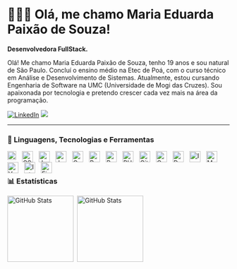 # 👩🏽‍💻 Olá, me chamo Maria Eduarda Paixão de Souza!

**Desenvolvedora FullStack.**

Olá! Me chamo Maria Eduarda Paixão de Souza, tenho 19 anos e sou natural de São Paulo. Concluí o ensino médio na Etec de Poá, com o curso técnico em Análise e Desenvolvimento de Sistemas. Atualmente, estou cursando Engenharia de Software na UMC (Universidade de Mogi das Cruzes). Sou apaixonada por tecnologia e pretendo crescer cada vez mais na área da programação.

[![LinkedIn](https://img.shields.io/badge/LinkedIn-0077B5?style=for-the-badge&logo=linkedin&logoColor=white)](https://www.linkedin.com/in/maria-eduarda-paix%C3%A3o-de-souza-272323359/)
<a href = "mailto:mariaeduardapaixaodesouza71@gmail.com"><img src="https://img.shields.io/badge/-Gmail-%23333?style=for-the-badge&logo=gmail&logoColor=white" target="_blank"></a>

---

### 🤖 Linguagens, Tecnologias e Ferramentas

<img 
    align="left" 
    alt="HTML"
    title="HTML" 
    width="20px" 
    style="padding-right: 10px;" 
    src="https://cdn.jsdelivr.net/gh/devicons/devicon@latest/icons/html5/html5-original.svg" 
/>
<img 
    align="left" 
    alt="CSS" 
    title="CSS"
    width="25px" 
    style="padding-right: 10px;" 
    src="https://cdn.jsdelivr.net/gh/devicons/devicon@latest/icons/css3/css3-original.svg" 
/>
<img 
    align="left" 
    alt="JavaScript" 
    title="JavaScript"
    width="25px" 
    style="padding-right: 10px;" 
    src="https://cdn.jsdelivr.net/gh/devicons/devicon@latest/icons/javascript/javascript-original.svg" 
/>
<img 
    align="left" 
    alt="Java"
    title="Java" 
    width="25px" 
    style="padding-right: 10px;" 
    src= "https://cdn.jsdelivr.net/gh/devicons/devicon@latest/icons/java/java-original.svg"
/>

<img 
    align="left" 
    alt="C"
    title="C" 
    width="25px" 
    style="padding-right: 10px;" 
    src= "https://cdn.jsdelivr.net/gh/devicons/devicon@latest/icons/c/c-original.svg"
/>
<img 
    align="left" 
    alt="React"
    title="React" 
    width="25px" 
    style="padding-right: 10px;" 
    src="https://cdn.jsdelivr.net/gh/devicons/devicon@latest/icons/react/react-original.svg" 
/>
<img 
    align="left" 
    alt="Python" 
    title="Python"
    width="25px" 
    style="padding-right: 10px;" 
    src="https://cdn.jsdelivr.net/gh/devicons/devicon@latest/icons/python/python-original.svg" 
/>
<img 
    align="left" 
    alt="PHP" 
    title="PHP"
    width="25px" 
    style="padding-right: 10px;" 
    src="https://cdn.jsdelivr.net/gh/devicons/devicon@latest/icons/php/php-original.svg" 
/>
<img 
    align="left" 
    alt="Git" 
    title="Git"
    width="25px" 
    style="padding-right: 10px;" 
    src="https://cdn.jsdelivr.net/gh/devicons/devicon@latest/icons/git/git-original.svg" 
/>

<img 
    align="left" 
    alt="Canva"
    title="Canva" 
    width="25px" 
    style="padding-right: 10px;" 
    src= "https://cdn.jsdelivr.net/gh/devicons/devicon@latest/icons/canva/canva-original.svg"
/>

<img 
    align="left" 
    alt="Docker"
    title="Docker" 
    width="25px" 
    style="padding-right: 10px;" 
    src= "https://cdn.jsdelivr.net/gh/devicons/devicon@latest/icons/docker/docker-original.svg"
/>

<img 
    align="left" 
    alt="Insomnia"
    title="Insomnia" 
    width="25px" 
    style="padding-right: 10px;" 
    src= "https://cdn.jsdelivr.net/gh/devicons/devicon@latest/icons/insomnia/insomnia-original.svg"
/>

<img 
    align="left" 
    alt="MySQL"
    title="MySQL" 
    width="25px" 
    style="padding-right: 10px;" 
    src= "https://cdn.jsdelivr.net/gh/devicons/devicon@latest/icons/mysql/mysql-original.svg"
/>

<img 
    align="left" 
    alt="VsCode"
    title="VsCode" 
    width="25px" 
    style="padding-right: 10px;" 
    src= "https://cdn.jsdelivr.net/gh/devicons/devicon@latest/icons/vscode/vscode-original.svg"
/>

<img 
    align="left" 
    alt="Intellij"
    title="Intellij" 
    width="25px" 
    style="padding-right: 10px;" 
    src= "https://cdn.jsdelivr.net/gh/devicons/devicon@latest/icons/intellij/intellij-original.svg"
/>

<img 
    align="left" 
    alt="Figma"
    title="Figma" 
    width="25px" 
    style="padding-right: 10px;" 
    src= "https://cdn.jsdelivr.net/gh/devicons/devicon@latest/icons/figma/figma-original.svg"
/>


<br/>
<br/>

### 📊 Estatísticas

<p>
  <img 
    align="left" 
    alt="GitHub Stats" 
    height="150" 
    style="padding-right: 5px;" 
    src="https://github-readme-stats.vercel.app/api?username=MariaEduardaPaixaoO&show_icons=true&theme=dracula&include_all_commits=true&locale=pt-br" 
  />

  <img 
    align="left" 
    alt="GitHub Stats" 
    height="150" 
    src="https://github-readme-stats.vercel.app/api/top-langs/?username=MariaEduardaPaixaoO&theme=dracula&layout=compact&custom_title=Tecnologias&langs_count=9" 
  />
</p>
